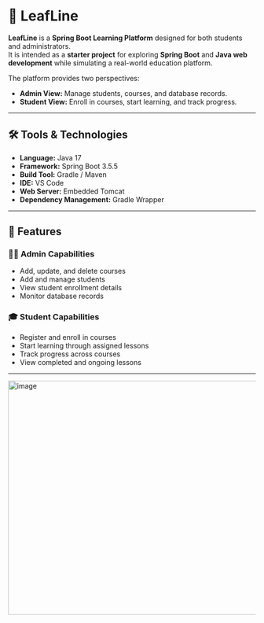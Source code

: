 # 🌱 LeafLine  

**LeafLine** is a **Spring Boot Learning Platform** designed for both students and administrators.  
It is intended as a **starter project** for exploring **Spring Boot** and **Java web development** while simulating a real-world education platform.  

The platform provides two perspectives:  
- **Admin View:** Manage students, courses, and database records.  
- **Student View:** Enroll in courses, start learning, and track progress.  

---

## 🛠 Tools & Technologies

- **Language:** Java 17  
- **Framework:** Spring Boot 3.5.5  
- **Build Tool:** Gradle / Maven  
- **IDE:** VS Code  
- **Web Server:** Embedded Tomcat  
- **Dependency Management:** Gradle Wrapper  

---

## 🚀 Features

### 👨‍🏫 Admin Capabilities
- Add, update, and delete courses  
- Add and manage students  
- View student enrollment details  
- Monitor database records  

### 🎓 Student Capabilities
- Register and enroll in courses  
- Start learning through assigned lessons  
- Track progress across courses  
- View completed and ongoing lessons  

---
<img width="908" height="476" alt="image" src="https://github.com/user-attachments/assets/a4adb54d-6081-4da8-bd82-e23c462f8f8a" />

